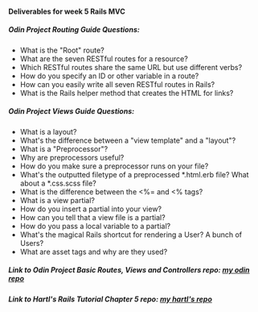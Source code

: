 #### Deliverables for week 5 Rails MVC
##### Odin Project Routing Guide Questions:
- What is the "Root" route?
- What are the seven RESTful routes for a resource?
- Which RESTful routes share the same URL but use different verbs?
- How do you specify an ID or other variable in a route?
- How can you easily write all seven RESTful routes in Rails?
- What is the Rails helper method that creates the HTML for links?

##### Odin Project Views Guide Questions:
- What is a layout?
- What's the difference between a "view template" and a "layout"?
- What is a "Preprocessor"?
- Why are preprocessors useful?
- How do you make sure a preprocessor runs on your file?
- What's the outputted filetype of a preprocessed *.html.erb file? What about a *.css.scss file?
- What is the difference between the <%= and <% tags?
- What is a view partial?
- How do you insert a partial into your view?
- How can you tell that a view file is a partial?
- How do you pass a local variable to a partial?
- What's the magical Rails shortcut for rendering a User? A bunch of Users?
- What are asset tags and why are they used?

##### Link to Odin Project Basic Routes, Views and Controllers repo: [my odin repo](<https://odin-project-iansharp93.c9.io>)

##### Link to Hartl's Rails Tutorial Chapter 5 repo: [my hartl's repo](<linkhere>)
